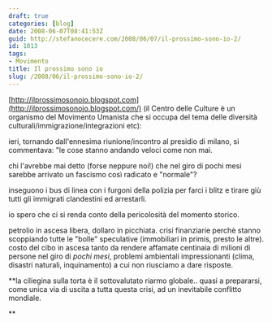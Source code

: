 ```yaml
---
draft: true
categories: [blog]
date: 2008-06-07T08:41:53Z
guid: http://stefanocecere.com/2008/06/07/il-prossimo-sono-io-2/
id: 1013
tags:
- Movimento
title: Il prossimo sono io
slug: /2008/06/il-prossimo-sono-io-2/
---
```


[http://ilprossimosonoio.blogspot.com](http://ilprossimosonoio.blogspot.com/) (il Centro delle Culture è un organismo del Movimento Umanista che si occupa del tema delle diversità culturali/immigrazione/integrazioni etc):

ieri, tornando dall'ennesima riunione/incontro al presidio di milano, si commentava: "le cose stanno andando veloci come non mai.
  
chi l'avrebbe mai detto (forse neppure noi!) che nel giro di pochi mesi sarebbe arrivato un fascismo così radicato e "normale"?

inseguono i bus di linea con i furgoni della polizia per farci i blitz e tirare giù tutti gli immigrati clandestini ed arrestarli.
  
io spero che ci si renda conto della pericolosità del momento storico.
  
petrolio in ascesa libera, dollaro in picchiata. crisi finanziarie perchè stanno scoppiando tutte le "bolle" speculative (immobiliari in primis, presto le altre). costo del cibo in ascesa tanto da rendere affamate centinaia di milioni di persone nel giro di _pochi mesi_, problemi ambientali impressionanti (clima, disastri naturali, inquinamento) a cui non riusciamo a dare risposte.
  
**la ciliegina sulla torta è il sottovalutato riarmo globale.. quasi a prepararsi, come unica via di uscita a tutta questa crisi, ad un inevitabile conflitto mondiale.
  
**